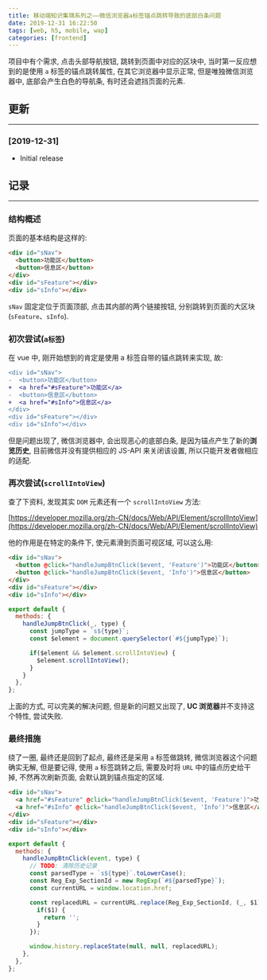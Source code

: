 ```yaml
---
title: 移动端知识集锦系列之——微信浏览器a标签锚点跳转导致的底部白条问题
date: 2019-12-31 16:22:50
tags: [web, h5, mobile, wap]
categories: [frontend]
---
```


项目中有个需求, 点击头部导航按钮, 跳转到页面中对应的区块中, 当时第一反应想到的是使用 `a` 标签的锚点跳转属性, 在其它浏览器中显示正常, 但是唯独微信浏览器中, 底部会产生白色的导航条, 有时还会遮挡页面的元素.


<!-- more -->


## 更新

------

### [2019-12-31]

- Initial release

## 记录

------

### 结构概述

页面的基本结构是这样的:

```html
<div id="sNav">
  <button>功能区</button>
  <button>信息区</button>
</div>
<div id="sFeature"></div>
<div id="sInfo"></div>
```

`sNav` 固定定位于页面顶部, 点击其内部的两个链接按钮, 分别跳转到页面的大区块(`sFeature`、`sInfo`).

### 初次尝试(`a标签`)

在 vue 中, 刚开始想到的肯定是使用 a 标签自带的锚点跳转来实现, 故:

```diff
<div id="sNav">
-  <button>功能区</button>
+  <a href="#sFeature">功能区</a>
-  <button>信息区</button>
+  <a href="#sInfo">信息区</a>
</div>
<div id="sFeature"></div>
<div id="sInfo"></div>
```

但是问题出现了, 微信浏览器中, 会出现恶心的底部白条, 是因为锚点产生了新的**浏览历史**, 目前微信并没有提供相应的 JS-API 来关闭该设置, 所以只能开发者做相应的适配.

### 再次尝试(`scrollIntoView`)

查了下资料, 发现其实 `DOM` 元素还有一个 `scrollIntoView` 方法:

[https://developer.mozilla.org/zh-CN/docs/Web/API/Element/scrollIntoView](https://developer.mozilla.org/zh-CN/docs/Web/API/Element/scrollIntoView)

他的作用是在特定的条件下, 使元素滑到页面可视区域, 可以这么用:

```html
<div id="sNav">
  <button @click="handleJumpBtnClick($event, 'Feature')">功能区</button>
  <button @click="handleJumpBtnClick($event, 'Info')">信息区</button>
</div>
<div id="sFeature"></div>
<div id="sInfo"></div>
```

```js
export default {
  methods: {
    handleJumpBtnClick(_, type) {
      const jumpType = `s${type}`;
      const $element = document.querySelector(`#${jumpType}`);

      if($element && $element.scrollIntoView) {
        $element.scrollIntoView();
      }
    }
  },
};
```

上面的方式, 可以完美的解决问题, 但是新的问题又出现了, **UC 浏览器**并不支持这个特性, 尝试失败.

### 最终措施

绕了一圈, 最终还是回到了起点, 最终还是采用 `a` 标签做跳转, 微信浏览器这个问题确实无解, 但是要记得, 使用 `a` 标签跳转之后, 需要及时将 `URL` 中的锚点历史给干掉, 不然再次刷新页面, 会默认跳到锚点指定的区域.

```html
<div id="sNav">
  <a href="#sFeature" @click="handleJumpBtnClick($event, 'Feature')">功能区</a>
  <a href="#sInfo" @click="handleJumpBtnClick($event, 'Info')">信息区</a>
</div>
<div id="sFeature"></div>
<div id="sInfo"></div>
```

```js
export default {
  methods: {
    handleJumpBtnClick(event, type) {
      // TODO: 清除历史记录
      const parsedType = `s${type}`.toLowerCase();
      const Reg_Exp_SectionId = new RegExp(`#${parsedType}`);
      const currentURL = window.location.href;

      const replacedURL = currentURL.replace(Reg_Exp_SectionId, (_, $1) => {
        if($1) {
          return '';
        }
      });

      window.history.replaceState(null, null, replacedURL);
    },
  },
};
```